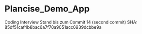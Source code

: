 # Plancise_Demo_App

  Coding Interview Stand bis zum Commit 14 (second commit) SHA: 85df51caf4b8bac6a7f70a9051acc0939dcbbe9a
